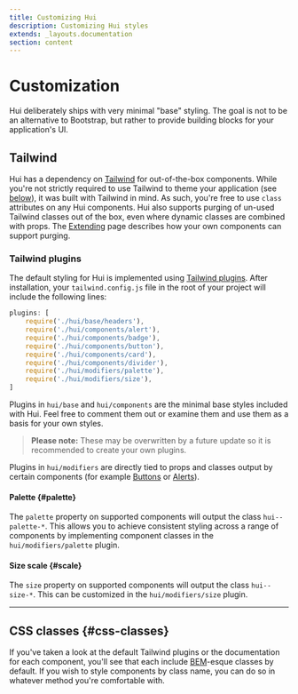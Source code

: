 ```yaml
---
title: Customizing Hui
description: Customizing Hui styles
extends: _layouts.documentation
section: content
---
```


# Customization

<span class="hui">Hui</span> deliberately ships with very minimal "base" styling. The goal is not to be an alternative to Bootstrap, but rather to provide building blocks for your application's UI.

## Tailwind

<span class="hui">Hui</span> has a dependency on [Tailwind](https://tailwindcss.com) for out-of-the-box components. While you're not strictly required to use Tailwind to theme your application (see [below](#css-classes)), it was built with Tailwind in mind. As such, you're free to use `class` attributes on any <span class="hui">Hui</span> components. <span class="hui">Hui</span> also supports purging of un-used Tailwind classes out of the box, even where dynamic classes are combined with props. The [Extending](/docs/extending) page describes how your own components can support purging.

### Tailwind plugins

The default styling for <span class="hui">Hui</span> is implemented using [Tailwind plugins](https://tailwindcss.com/docs/plugins). After installation, your `tailwind.config.js` file in the root of your project will include the following lines:

```javascript
plugins: [
    require('./hui/base/headers'),
    require('./hui/components/alert'),
    require('./hui/components/badge'),
    require('./hui/components/button'),
    require('./hui/components/card'),
    require('./hui/components/divider'),
    require('./hui/modifiers/palette'),
    require('./hui/modifiers/size'),
]
```

Plugins in `hui/base` and `hui/components` are the minimal base styles included with <span class="hui">Hui</span>. Feel free to comment them out or examine them and use them as a basis for your own styles.

> **Please note:** These may be overwritten by a future update so it is recommended to create your own plugins.

Plugins in `hui/modifiers` are directly tied to props and classes output by certain components (for example [Buttons](/docs/components/button) or [Alerts](/docs/components/alert)).

#### Palette {#palette}

The `palette` property on supported components will output the class `hui--palette-*`. This allows you to achieve consistent styling across a range of components by implementing component classes in the `hui/modifiers/palette` plugin.

#### Size scale {#scale}

The `size` property on supported components will output the class `hui--size-*`. This can be customized in the `hui/modifiers/size` plugin.

---

## CSS classes {#css-classes}

If you've taken a look at the default Tailwind plugins or the documentation for each component, you'll see that each include [BEM](http://getbem.com/introduction/)-esque classes by default. If you wish to style components by class name, you can do so in whatever method you're comfortable with.
